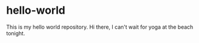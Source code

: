 # hello-world
This is my hello world repository.
Hi there, I can't wait for yoga at the beach tonight.
